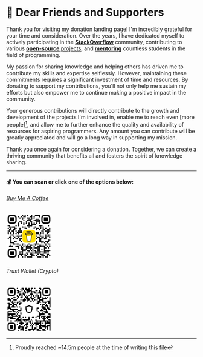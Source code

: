 # 👋 Dear Friends and Supporters

Thank you for visiting my donation landing page! I'm incredibly grateful for your time and consideration. Over the years, I have dedicated myself to actively participating in the [**StackOverflow**](http://stackoverflow.com/users/5623035/mojtaba-hosseini) community, contributing to various [**open-source** projects](https://github.com/MojtabaHs), and [**mentoring**](https://www.linkedin.com/in/mojtabahosseini) countless students in the field of programming.

My passion for sharing knowledge and helping others has driven me to contribute my skills and expertise selflessly. However, maintaining these commitments requires a significant investment of time and resources. By donating to support my contributions, you'll not only help me sustain my efforts but also empower me to continue making a positive impact in the community.

Your generous contributions will directly contribute to the growth and development of the projects I'm involved in, enable me to reach even [more people][^1], and allow me to further enhance the quality and availability of resources for aspiring programmers. Any amount you can contribute will be greatly appreciated and will go a long way in supporting my mission.

Thank you once again for considering a donation. Together, we can create a thriving community that benefits all and fosters the spirit of knowledge sharing.

---

#### 💰 You can scan or click one of the options below:

###### [Buy Me A Coffee](https://www.buymeacoffee.com/MojtabaHs)
[<img width="120" alt="Buy Me Coffee" src="/bmc_qr.png">](https://www.buymeacoffee.com/MojtabaHs)

###### Trust Wallet (Crypto)
[<img width="120" alt="Trust Wallet" src="/tw_qr.jpg">](https://www.google.com/search?q=0x14b7eC1d615707CbFFddADdbbCb76d875943cC74)

[^1]: Proudly reached ~14.5m people at the time of writing this file
